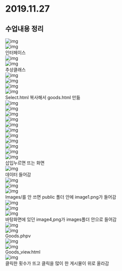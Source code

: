 # 2019.11.27
## 수업내용 정리

![img](./images12/1.png)<br>
![img](./images12/2.png)<br>
인터페이스<br>
![img](./images12/3.png)<br>
![img](./images12/4.png)<br>
추상클래스<br>
![img](./images12/5.png)<br>
![img](./images12/6.png)<br>
![img](./images12/7.png)<br>
![img](./images12/8.png)<br>
Select.html 복사해서 goods.html 만듦<br>
![img](./images12/9.png)<br>
![img](./images12/10.png)<br>
![img](./images12/11.png)<br>
![img](./images12/12.png)<br>
![img](./images12/13.png)<br>
![img](./images12/14.png)<br>
![img](./images12/15.png)<br>
![img](./images12/16.png)<br>
![img](./images12/17.png)<br>
![img](./images12/18.png)<br>
![img](./images12/19.png)<br>
삽입누르면 뜨는 화면<br>
![img](./images12/20.png)<br>
데이터 들어감<br>
![img](./images12/21.png)<br>
![img](./images12/22.png)<br>
![img](./images12/23.png)<br>
Images/를 안 쓰면 public 폴더 안에 image1.png가 들어감<br>
![img](./images12/24.png)<br>
![img](./images12/25.png)<br>
![img](./images12/26.png)<br>
바탕화면에 있던 image4,png가 images폴더 안으로 들어감<br>
![img](./images12/27.png)<br>
![img](./images12/28.png)<br>
Goods.phpv<br>
![img](./images12/29.png)<br>
![img](./images12/30.png)<br>
Goods_view.html<br>
![img](./images12/31.png)<br>
클릭한 횟수가 뜨고 클릭을 많이 한 게시물이 위로 올라감<br>